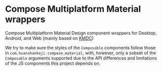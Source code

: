 # Compose Multiplatform Material wrappers

Compose Multiplatform Material Design component wrappers for Desktop, Android, and Web (mainly based on [KMDC](https://github.com/mpetuska/kmdc))

We try to make sure the styles of the `Composable` components follow those in `com.huanshankeji.compose.material`, with, however, only a subset of the `Composable` arguments supported due to the API differences and limitations of the JS components this project depends on.
